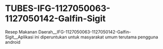 TUBES-IFG-1127050063-1127050142-Galfin-Sigit
============================================

Resep Makanan Daerah__IFG-1127050063-1127050142-Galfin-Sigit__Aplikasi ini diperuntukan untuk masyarakat umum terutama pengguna android
